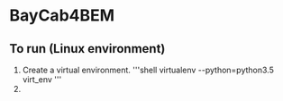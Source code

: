 # BayCab4BEM
## To run (Linux environment)
1. Create a virtual environment. 
'''shell
virtualenv --python=python3.5 virt_env
'''
2. 
